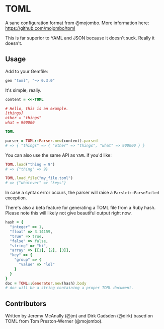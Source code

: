 # TOML

A sane configuration format from @mojombo.  More information here: https://github.com/mojombo/toml

This is far superior to YAML and JSON because it doesn't suck.  Really it doesn't.

## Usage

Add to your Gemfile:

```ruby
gem "toml", "~> 0.3.0"
```

It's simple, really.

```ruby
content = <<-TOML

# Hello, this is an example.
[things]
other = "things"
what = 900000

TOML

parser = TOML::Parser.new(content).parsed
# => { "things" => { "other" => "things", "what" => 900000 } }
```

You can also use the same API as `YAML` if you'd like:

```ruby
TOML.load("thing = 9")
# => {"thing" => 9}

TOML.load_file("my_file.toml")
# => {"whatever" => "keys"}
```

In case a syntax error occurs, the parser will raise a `Parslet::ParseFailed` exception.

There's also a beta feature for generating a TOML file from a Ruby hash. Please note this will likely not give beautiful output right now.

```ruby
hash = {
  "integer" => 1,
  "float" => 3.14159,
  "true" => true,
  "false" => false,
  "string" => "hi",
  "array" => [[1], [2], [3]],
  "key" => {
    "group" => {
      "value" => "lol"
    }
  }
}
doc = TOML::Generator.new(hash).body
# doc will be a string containing a proper TOML document.
```

## Contributors

Written by Jeremy McAnally (@jm) and Dirk Gadsden (@dirk) based on TOML from Tom Preston-Werner (@mojombo).

